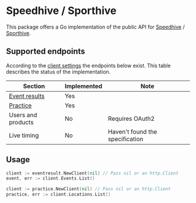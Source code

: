 # Speedhive / Sporthive 

This package offers a Go implementation of the public API for [Speedhive](https://speedhive.mylaps.com) / [Sporthive](https://sporthive.com).

## Supported endpoints

According to the [client settings](https://sporthive.com/api/clientSettings) the endpoints below exist. This table describes the status of the implementation.

| Section                                                                 | Implemented | Note                            |
| ----------------------------------------------------------------------- | ----------- | ------------------------------- |
| [Event results](https://eventresults-api.speedhive.com/swagger/docs/v1) | Yes         |                                 |
| [Practice](https://practice-api.speedhive.com/swagger/docs/v1)          | Yes         |                                 |
| Users and products                                                      | No          | Requires OAuth2                 |
| Live timing                                                             | No          | Haven't found the specification |

## Usage

```go
client := eventresult.NewClient(nil) // Pass nil or an http.Client
event, err := client.Events.List()
```

```go
client := practice.NewClient(nil) // Pass nil or an http.Client
practice, err := client.Locations.List()
```